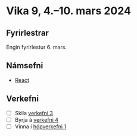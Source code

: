 # Vika 9, 4.–10. mars 2024

## Fyrirlestrar

Engin fyrirlestur 6. mars.

## Námsefni

- [React](../namsefni/17.react/)

## Verkefni

- [ ] Skila [verkefni 3](https://github.com/vefforritun/vef2-2024-v3)
- [ ] Byrja á [verkefni 4](https://github.com/vefforritun/vef2-2024-v4)
- [ ] Vinna í [hópverkefni 1](https://github.com/vefforritun/vef2-2024-h1)
